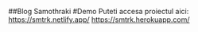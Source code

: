 ##Blog Samothraki
#Demo
Puteti accesa proiectul aici:
https://smtrk.netlify.app/
https://smtrk.herokuapp.com/

